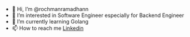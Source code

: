 - 👋 Hi, I’m @rochmanramadhann
- 👀 I’m interested in Software Engineer especially for Backend Engineer
- 🌱 I’m currently learning Golang
- 📫 How to reach me [Linkedin](https://www.linkedin.com/in/rochmanramadhan/)

<!--
**rochmanramadhann/rochmanramadhann** is a ✨ _special_ ✨ repository because its `README.md` (this file) appears on your GitHub profile.
Here are some ideas to get you started:
- 🔭 I’m currently working on ...
- 🌱 I’m currently learning ...
- 👯 I’m looking to collaborate on ...
- 🤔 I’m looking for help with ...
- 💬 Ask me about ...
- 📫 How to reach me: ...
- 😄 Pronouns: ...
- ⚡ Fun fact: ...
-->
